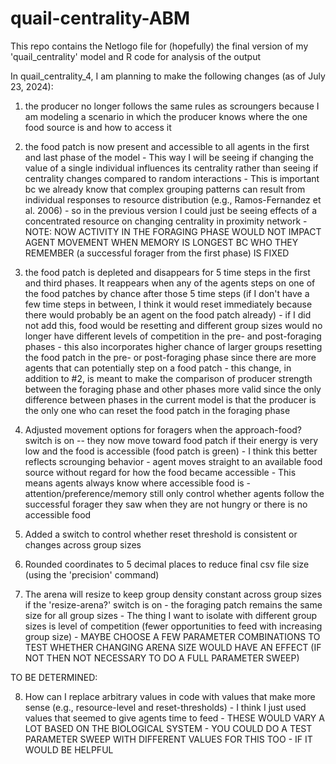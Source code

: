 # quail-centrality-ABM
This repo contains the Netlogo file for (hopefully) the final version of my 'quail_centrality' model and R code for analysis of the output

In quail_centrality_4, I am planning to make the following changes (as of July 23, 2024):

1. the producer no longer follows the same rules as scroungers because I am modeling a scenario in which the producer knows where the one food source is and how to access it

2. the food patch is now present and accessible to all agents in the first and last phase of the model
        - This way I will be seeing if changing the value of a single individual influences its centrality rather than seeing if centrality changes compared to random interactions
        - This is important bc we already know that complex grouping patterns can result from individual responses to resource distribution (e.g., Ramos-Fernandez et al. 2006) - so in the previous version I could just be seeing effects of a concentrated resource on changing centrality in proximity network
        - NOTE: NOW ACTIVITY IN THE FORAGING PHASE WOULD NOT IMPACT AGENT MOVEMENT WHEN MEMORY IS LONGEST BC WHO THEY REMEMBER (a successful forager from the first phase) IS FIXED
        
3. the food patch is depleted and disappears for 5 time steps in the first and third phases. It reappears when any of the agents steps on one of the food patches by chance after those 5 time steps (if I don't have a few time steps in between, I think it would reset immediately because there would probably be an agent on the food patch already)
        - if I did not add this, food would be resetting and different group sizes would no longer have different levels of competition in the pre- and post-foraging phases
        - this also incorporates higher chance of larger groups resetting the food patch in the pre- or post-foraging phase since there are more agents that can potentially step on a food patch
        - this change, in addition to #2, is meant to make the comparison of producer strength between the foraging phase and other phases more valid since the only difference between phases in the current model is that the producer is the only one who can reset the food patch in the foraging phase
		
4. Adjusted movement options for foragers when the approach-food? switch is on -- they now move toward food patch if their energy is very low and the food is accessible (food patch is green)
        - I think this better reflects scrounging behavior - agent moves straight to an available food source without regard for how the food became accessible
        - This means agents always know where accessible food is
        - attention/preference/memory still only control whether agents follow the successful forager they saw when they are not hungry or there is no accessible food

5. Added a switch to control whether reset threshold is consistent or changes across group sizes

6. Rounded coordinates to 5 decimal places to reduce final csv file size (using the 'precision' command)

7. The arena will resize to keep group density constant across group sizes if the 'resize-arena?' switch is on
        - the foraging patch remains the same size for all group sizes
        - The thing I want to isolate with different group sizes is level of competition (fewer opportunities to feed with increasing group size)
        - MAYBE CHOOSE A FEW PARAMETER COMBINATIONS TO TEST WHETHER CHANGING ARENA SIZE WOULD HAVE AN EFFECT (IF NOT THEN NOT NECESSARY TO DO A FULL PARAMETER SWEEP)


TO BE DETERMINED:

8. How can I replace arbitrary values in code with values that make more sense (e.g., resource-level and reset-thresholds)
        - I think I just used values that seemed to give agents time to feed
        - THESE WOULD VARY A LOT BASED ON THE BIOLOGICAL SYSTEM - YOU COULD DO A TEST PARAMETER SWEEP WITH DIFFERENT VALUES FOR THIS TOO - IF IT WOULD BE HELPFUL